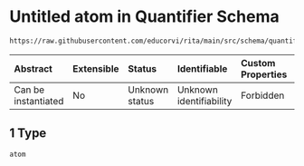 # Untitled atom in Quantifier Schema

```txt
https://raw.githubusercontent.com/educorvi/rita/main/src/schema/quantifier.json#/examples/0/rule/arguments/1
```



| Abstract            | Extensible | Status         | Identifiable            | Custom Properties | Additional Properties | Access Restrictions | Defined In                                                                   |
| :------------------ | :--------- | :------------- | :---------------------- | :---------------- | :-------------------- | :------------------ | :--------------------------------------------------------------------------- |
| Can be instantiated | No         | Unknown status | Unknown identifiability | Forbidden         | Allowed               | none                | [quantifier.json\*](../../src/schema/quantifier.json "open original schema") |

## 1 Type

`atom`
